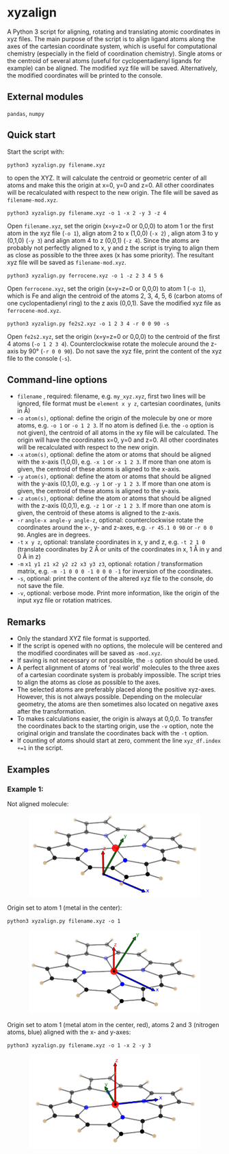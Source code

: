 # xyzalign
A Python 3 script for aligning, rotating and translating atomic coordinates in xyz files. The main purpose of the script is to align ligand atoms along the axes of the cartesian coordinate system, which is useful for computational chemistry (especially in the field of coordination chemistry). Single atoms or the centroid of several atoms (useful for cyclopentadienyl ligands for example) can be aligned. The modified xyz file will be saved. Alternatively, the modified coordinates will be printed to the console. 

## External modules
`pandas`, `numpy`

## Quick start
 Start the script with:
```console
python3 xyzalign.py filename.xyz
```
to open the XYZ. It will calculate the centroid or geometric center of all atoms and make this the origin at x=0, y=0 and z=0. All other coordinates will be recalculated with respect to the new origin. The file will be saved as `filename-mod.xyz`.

```console
python3 xyzalign.py filename.xyz -o 1 -x 2 -y 3 -z 4
```
Open `filename.xyz`, set the origin (x=y=z=0 or 0,0,0) to atom 1 or the first atom in the xyz file (`-o 1`), align atom 2 to x (1,0,0) (`-x 2`) , align atom 3 to y (0,1,0) (`-y 3`) and align atom 4 to z (0,0,1) (`-z 4`). Since the atoms are probably not perfectly aligned to x, y and z the script is trying to align them as close as possible to the three axes (x has some priority). The resultant xyz file will be saved as `filename-mod.xyz`.

```console
python3 xyzalign.py ferrocene.xyz -o 1 -z 2 3 4 5 6
```
Open `ferrocene.xyz`, set the origin (x=y=z=0 or 0,0,0) to atom 1 (`-o 1`), which is Fe and align the centroid of the atoms 2, 3, 4, 5, 6 (carbon atoms of one cyclopentadienyl  ring) to the z axis (0,0,1). Save the modified xyz file as `ferrocene-mod.xyz`.

```console
python3 xyzalign.py fe2s2.xyz -o 1 2 3 4 -r 0 0 90 -s
```
Open `fe2s2.xyz`, set the origin (x=y=z=0 or 0,0,0) to the centroid of the first 4 atoms (`-o 1 2 3 4`). Counterclockwise rotate the molecule around the z-axis by 90° (`-r 0 0 90`). Do not save the xyz file, print the content of the xyz file to the console (`-s`).

## Command-line options
- `filename` , required: filename, e.g. `my_xyz.xyz`, first two lines will be ignored, file format must be `element x y z`, cartesian coordinates, (units in Å)
- `-o` `atom(s)`, optional:  define the origin of the molecule by one or more atoms, e.g. `-o 1` or `-o 1 2 3`. If no atom is defined (i.e. the `-o` option is not given), the centroid of all atoms in the xy file will be calculated. The origin will have the coordinates x=0, y=0 and z=0. All other coordinates will be recalculated with respect to the new origin.
-  `-x` `atom(s)`, optional: define the atom or atoms that should be aligned with the x-axis (1,0,0), e.g. `-x 1` or `-x 1 2 3`. If more than one atom is given, the centroid of these atoms is aligned to the x-axis.
-  `-y` `atom(s)`, optional: define the atom or atoms that should be aligned with the y-axis (0,1,0), e.g. `-y 1` or `-y 1 2 3`. If more than one atom is given, the centroid of these atoms is aligned to the y-axis.
-  `-z` `atom(s)`, optional: define the atom or atoms that should be aligned with the z-axis (0,0,1), e.g. `-z 1` or `-z 1 2 3`. If more than one atom is given, the centroid of these atoms is aligned to the z-axis.
-  `-r` `angle-x angle-y angle-z`, optional: counterclockwise rotate the coordinates around the x-, y- and z-axes, e.g. `-r 45.1 0 90` or `-r 0 0 90`. Angles are in degrees.
-  `-t` `x y z`, optional: translate coordinates in x, y and z, e.g. `-t 2 1 0` (translate coordinates by 2 Å or units of the coordinates in x, 1 Å in y and 0 Å in z)
-  `-m` `x1 y1 z1 x2 y2 z2 x3 y3 z3`, optional: rotation / transformation matrix, e.g. `-m -1 0 0 0 -1 0 0 0 -1` for inversion of the coordinates.
-  `-s`, optional: print the content of the altered xyz file to the console, do not save the file.
-  `-v`, optional: verbose mode. Print more information, like the origin of the input xyz file or rotation matrices.

## Remarks
- Only the standard XYZ file format is supported. 
- If the script is opened with no options, the molecule will be centered and the modified coordinates will be saved as `-mod.xyz`.
- If saving is not necessary or not possible, the `-s` option should be used.
- A perfect alignment of atoms of 'real world' molecules to the three axes of a cartesian coordinate system is probably impossible. The script tries to align the atoms as close as possible to the axes.
- The selected atoms are preferably placed along the positive xyz-axes. However, this is not always possible. Depending on the molecular geometry, the atoms are then sometimes also located on negative axes after the transformation. 
- To makes calculations easier, the origin is always at 0,0,0. To transfer the coordinates back to the starting origin, use the `-v` option, note the original origin and translate the coordinates back with the `-t` option.
- If counting of atoms should start at zero, comment the line `xyz_df.index +=1` in the script.

## Examples
### Example 1:
Not aligned molecule:
<p align="center">
<img width="400" alt="nipor1" src="/examples/nipor1.png">
</p>
Origin set to atom 1 (metal in the center):

```console
python3 xyzalign.py filename.xyz -o 1 
```
<p align="center">
<img width="400" alt="nipor2" src="/examples/nipor2.png">
</p>
Origin set to atom 1 (metal atom in the center, red), atoms 2 and 3 (nitrogen atoms, blue) aligned with the x- and y-axes:

```console
python3 xyzalign.py filename.xyz -o 1 -x 2 -y 3
```

<p align="center">
<img width="400" alt="nipor3" src="/examples/nipor3.png">
</p>
